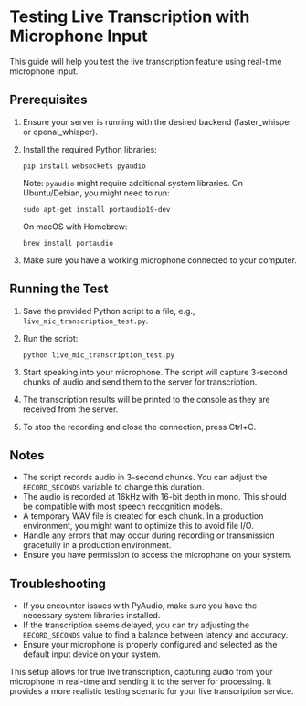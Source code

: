 # Testing Live Transcription with Microphone Input

This guide will help you test the live transcription feature using real-time microphone input.

## Prerequisites

1. Ensure your server is running with the desired backend (faster_whisper or openai_whisper).

2. Install the required Python libraries:
   ```
   pip install websockets pyaudio
   ```
   Note: `pyaudio` might require additional system libraries. On Ubuntu/Debian, you might need to run:
   ```
   sudo apt-get install portaudio19-dev
   ```
   On macOS with Homebrew:
   ```
   brew install portaudio
   ```

3. Make sure you have a working microphone connected to your computer.

## Running the Test

1. Save the provided Python script to a file, e.g., `live_mic_transcription_test.py`.

2. Run the script:
   ```
   python live_mic_transcription_test.py
   ```

3. Start speaking into your microphone. The script will capture 3-second chunks of audio and send them to the server for transcription.

4. The transcription results will be printed to the console as they are received from the server.

5. To stop the recording and close the connection, press Ctrl+C.

## Notes

- The script records audio in 3-second chunks. You can adjust the `RECORD_SECONDS` variable to change this duration.
- The audio is recorded at 16kHz with 16-bit depth in mono. This should be compatible with most speech recognition models.
- A temporary WAV file is created for each chunk. In a production environment, you might want to optimize this to avoid file I/O.
- Handle any errors that may occur during recording or transmission gracefully in a production environment.
- Ensure you have permission to access the microphone on your system.

## Troubleshooting

- If you encounter issues with PyAudio, make sure you have the necessary system libraries installed.
- If the transcription seems delayed, you can try adjusting the `RECORD_SECONDS` value to find a balance between latency and accuracy.
- Ensure your microphone is properly configured and selected as the default input device on your system.

This setup allows for true live transcription, capturing audio from your microphone in real-time and sending it to the server for processing. It provides a more realistic testing scenario for your live transcription service.
